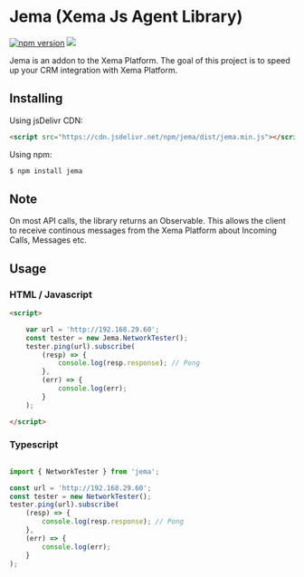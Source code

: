# Jema (Xema Js Agent Library)

[![npm version](https://badge.fury.io/js/jema.svg)](https://badge.fury.io/js/jema)
[![](https://data.jsdelivr.com/v1/package/npm/jema/badge)](https://www.jsdelivr.com/package/npm/jema)

Jema is an addon to the Xema Platform. The goal of this project is to speed up your CRM integration with Xema Platform.

## Installing

Using jsDelivr CDN:

```html
<script src="https://cdn.jsdelivr.net/npm/jema/dist/jema.min.js"></script>
```

Using npm:

```bash
$ npm install jema
```

## Note

On most API calls, the library returns an Observable. This allows the client to receive continous messages from the Xema Platform about Incoming Calls, Messages etc.

## Usage

### HTML / Javascript

```html
<script>

    var url = 'http://192.168.29.60';
    const tester = new Jema.NetworkTester();
    tester.ping(url).subscribe(
        (resp) => {
            console.log(resp.response); // Pong
        },
        (err) => {
            console.log(err);
        }
    );

</script>
```


### Typescript

```js

import { NetworkTester } from 'jema';

const url = 'http://192.168.29.60';
const tester = new NetworkTester();
tester.ping(url).subscribe(
    (resp) => {
        console.log(resp.response); // Pong
    },
    (err) => {
        console.log(err);
    }
);


```
